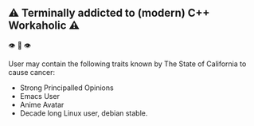 
## :warning: Terminally addicted to (modern) C++ Workaholic :warning:

:eye: :lips: :eye: 

User may contain the following traits known by The State of California to cause cancer:

* Strong Principalled Opinions
* Emacs User
* Anime Avatar
* Decade long Linux user, debian stable.
